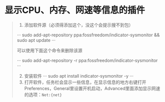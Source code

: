 # 显示CPU、内存、网速等信息的插件
> 1. 添加软件源（必须得添加这个，没这个会提示搜不到包）
> 
> ··· sudo add-apt-repository ppa:fossfreedom/indicator-sysmonitor && sudo apt update ···
> 
> 可以使用下面这个命令来删除该源
> 
> ··· sudo add-apt-repository -r ppa:fossfreedom/indicator-sysmonitor ···
> 
> 2. 安装软件
> ···
> sudo apt install indicator-sysmonitor -y
> ···
> 3. 打开软件，任务栏会显示一些信息，在显示信息的地方右键打开Preferences，General里设置开机启动，Advanced里面添加显示网速的选项：```Net:{net}```
